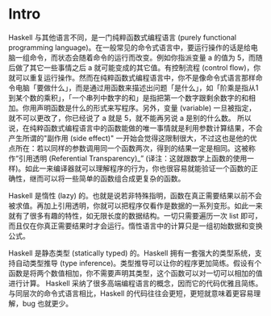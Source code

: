 ﻿# Intro

Haskell 与其他语言不同，是一门纯粹函数式编程语言 (purely functional programming language)。在一般常见的命令式语言中，要运行操作的话是给电脑一组命令，而状态会随着命令的运行而改变。例如你指派变量 a 的值为 5，而随后做了其它一些事情之后 a 就可能变成的其它值。有控制流程 (control flow)，你就可以重复运行操作。然而在纯粹函数式编程语言中，你不是像命令式语言那样命令电脑「要做什么」，而是通过用函数来描述出问题「是什么」，如「阶乘是指从1到某个数的乘积」，「一个串列中数字的和」是指把第一个数字跟剩余数字的和相加。你用声明函数是什么的形式来写程序。另外，变量 (variable) 一旦被指定，就不可以更改了，你已经说了 a 就是 5，就不能再另说 a 是别的什么数。 所以说，在纯粹函数式编程语言中的函数能做的唯一事情就是利用参数计算结果，不会产生所谓的"副作用 (side effect)" 一开始会觉得这限制很大，不过这也是他的优点所在：若以同样的参数调用同一个函数两次，得到的结果一定是相同。这被称作“引用透明 (Referential Transparency)_” (译注：这就跟数学上函数的使用一样)。如此一来编译器就可以理解程序的行为，你也很容易就能验证一个函数的正确性，继而可以将一些简单的函数组合成更复杂的函数。


Haskell 是惰性 (lazy) 的。也就是说若非特殊指明，函数在真正需要结果以前不会被求值。再加上引用透明，你就可以把程序仅看作是数据的一系列变形。如此一来就有了很多有趣的特性，如无限长度的数据结构。一切只需要遍历一次 list 即可，而且仅在你真正需要结果时才会运行。惰性语言中的计算只是一组初始数据和变换公式。

Haskell 是静态类型 (statically typed) 的。Haskell 拥有一套强大的类型系统，支持自动类型推导 (type inference)。类型推导可以让你的程序更加简练。假设有个函数是将两个数值相加，你不需要声明其类型，这个函数可以对一切可以相加的值进行计算。
Haskell 采纳了很多高端编程语言的概念，因而它的代码优雅且简练。与同层次的命令式语言相比，Haskell 的代码往往会更短，更短就意味着更容易理解，bug 也就更少。
